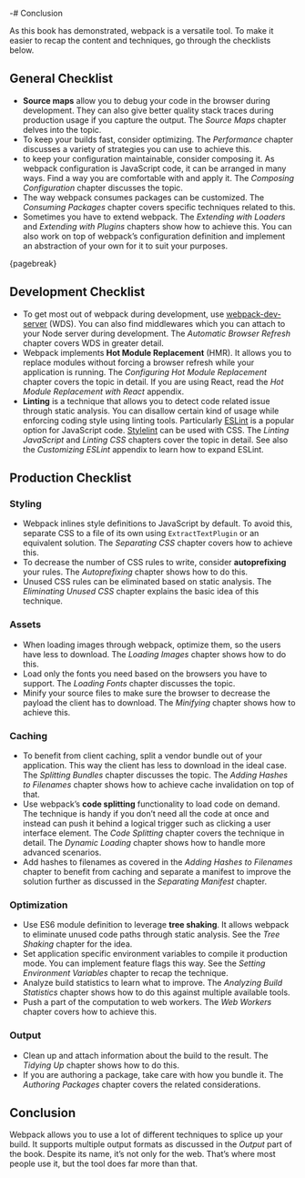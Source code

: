 -# Conclusion

As this book has demonstrated, webpack is a versatile tool. To make it easier to recap the content and techniques, go through the checklists below.

## General Checklist

* **Source maps** allow you to debug your code in the browser during development. They can also give better quality stack traces during production usage if you capture the output. The *Source Maps* chapter delves into the topic.
* To keep your builds fast, consider optimizing. The *Performance* chapter discusses a variety of strategies you can use to achieve this.
* to keep your configuration maintainable, consider composing it. As webpack configuration is JavaScript code, it can be arranged in many ways. Find a way you are comfortable with and apply it. The *Composing Configuration* chapter discusses the topic.
* The way webpack consumes packages can be customized. The *Consuming Packages* chapter covers specific techniques related to this.
* Sometimes you have to extend webpack. The *Extending with Loaders* and *Extending with Plugins* chapters show how to achieve this. You can also work on top of webpack’s configuration definition and implement an abstraction of your own for it to suit your purposes.

{pagebreak}

## Development Checklist

* To get most out of webpack during development, use [webpack-dev-server](https://www.npmjs.com/package/webpack-dev-server) (WDS). You can also find middlewares which you can attach to your Node server during development. The *Automatic Browser Refresh* chapter covers WDS in greater detail.
* Webpack implements **Hot Module Replacement** (HMR). It allows you to replace modules without forcing a browser refresh while your application is running. The *Configuring Hot Module Replacement* chapter covers the topic in detail. If you are using React, read the *Hot Module Replacement with React* appendix.
* **Linting** is a technique that allows you to detect code related issue through static analysis. You can disallow certain kind of usage while enforcing coding style using linting tools. Particularly [ESLint](http://eslint.org/) is a popular option for JavaScript code. [Stylelint](https://www.npmjs.com/package/stylelint) can be used with CSS. The *Linting JavaScript* and *Linting CSS* chapters cover the topic in detail. See also the *Customizing ESLint* appendix to learn how to expand ESLint.

## Production Checklist

### Styling

* Webpack inlines style definitions to JavaScript by default. To avoid this, separate CSS to a file of its own using `ExtractTextPlugin` or an equivalent solution. The *Separating CSS* chapter covers how to achieve this.
* To decrease the number of CSS rules to write, consider **autoprefixing** your rules. The *Autoprefixing* chapter shows how to do this.
* Unused CSS rules can be eliminated based on static analysis. The *Eliminating Unused CSS* chapter explains the basic idea of this technique.

### Assets

* When loading images through webpack, optimize them, so the users have less to download. The *Loading Images* chapter shows how to do this.
* Load only the fonts you need based on the browsers you have to support. The *Loading Fonts* chapter discusses the topic.
* Minify your source files to make sure the browser to decrease the payload the client has to download. The *Minifying* chapter shows how to achieve this.

### Caching

* To benefit from client caching, split a vendor bundle out of your application. This way the client has less to download in the ideal case. The *Splitting Bundles* chapter discusses the topic. The *Adding Hashes to Filenames* chapter shows how to achieve cache invalidation on top of that.
* Use webpack’s **code splitting** functionality to load code on demand. The technique is handy if you don’t need all the code at once and instead can push it behind a logical trigger such as clicking a user interface element. The *Code Splitting* chapter covers the technique in detail. The *Dynamic Loading* chapter shows how to handle more advanced scenarios.
* Add hashes to filenames as covered in the *Adding Hashes to Filenames* chapter to benefit from caching and separate a manifest to improve the solution further as discussed in the *Separating Manifest* chapter.

### Optimization

* Use ES6 module definition to leverage **tree shaking**. It allows webpack to eliminate unused code paths through static analysis. See the *Tree Shaking* chapter for the idea.
* Set application specific environment variables to compile it production mode. You can implement feature flags this way. See the *Setting Environment Variables* chapter to recap the technique.
* Analyze build statistics to learn what to improve. The *Analyzing Build Statistics* chapter shows how to do this against multiple available tools.
* Push a part of the computation to web workers. The *Web Workers* chapter covers how to achieve this.

### Output

* Clean up and attach information about the build to the result. The *Tidying Up* chapter shows how to do this.
* If you are authoring a package, take care with how you bundle it. The *Authoring Packages* chapter covers the related considerations.

## Conclusion

Webpack allows you to use a lot of different techniques to splice up your build. It supports multiple output formats as discussed in the *Output* part of the book. Despite its name, it’s not only for the web. That’s where most people use it, but the tool does far more than that.
